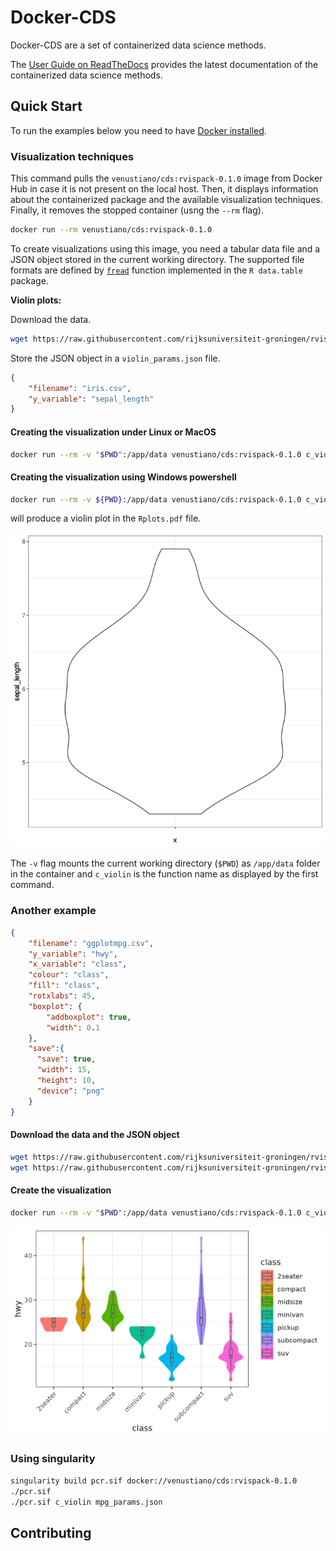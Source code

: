 # Docker-CDS
Docker-CDS are a set of containerized data science methods.

The [User Guide on
ReadTheDocs](https://docker-cds.readthedocs.io/en/latest/index.html)
provides the latest documentation of the containerized data science
methods.

## Quick Start

To run the examples below you need to have [Docker
installed](https://docs.docker.com/get-docker/).

### Visualization techniques

This command pulls the `venustiano/cds:rvispack-0.1.0` image from
Docker Hub in case it is not present on the local host. Then, it
displays information about the containerized package and the available
visualization techniques. Finally, it removes the stopped container
(usng the `--rm` flag).

```bash
docker run --rm venustiano/cds:rvispack-0.1.0
```

To create visualizations using this image, you need a tabular data
file and a JSON object stored in the current working directory. The
supported file formats are defined by
[`fread`](https://rdrr.io/cran/data.table/man/fread.html) function
implemented in the `R data.table` package.

**Violin plots:**

Download the data.

```bash
wget https://raw.githubusercontent.com/rijksuniversiteit-groningen/rvispack/master/tests/testthat/data/iris.csv
```

Store the JSON object in a `violin_params.json` file.

```json
{
	"filename": "iris.csv",
	"y_variable": "sepal_length"
}
```


#### Creating the visualization under Linux or MacOS

```bash
docker run --rm -v "$PWD":/app/data venustiano/cds:rvispack-0.1.0 c_violin violin_params.json
```

#### Creating the visualization using Windows powershell
```bash
docker run --rm -v ${PWD}:/app/data venustiano/cds:rvispack-0.1.0 c_violin violin_params.json
```

will produce a violin plot in the `Rplots.pdf` file.


![alt violin plot](./docs/source/pics/Rplots.pdf.png)

The `-v` flag mounts the current working directory (`$PWD`) as
`/app/data` folder in the container and `c_violin` is the function
name as displayed by the first command.

### Another example

```json
{
    "filename": "ggplotmpg.csv",
    "y_variable": "hwy",
    "x_variable": "class",
    "colour": "class",
    "fill": "class",
    "rotxlabs": 45,
    "boxplot": {
		"addboxplot": true,
	    "width": 0.1
    },
	"save":{
	  "save": true,
	  "width": 15,
	  "height": 10,
	  "device": "png"
	}
}
```

#### Download the data and the JSON object

```bash
wget https://raw.githubusercontent.com/rijksuniversiteit-groningen/rvispack/master/tests/testthat/data/ggplotmpg.csv
wget https://raw.githubusercontent.com/rijksuniversiteit-groningen/rvispack/master/tests/testthat/params/mpg_params.json
```

#### Create the visualization

```bash
docker run --rm -v "$PWD":/app/data venustiano/cds:rvispack-0.1.0 c_violin mpg_params.json
```

![alt mpgviolin](docs/source/pics/ggplotmpg.csv-violin-20221009_203930.png)


### Using singularity

```bash
singularity build pcr.sif docker://venustiano/cds:rvispack-0.1.0
./pcr.sif
./pcr.sif c_violin mpg_params.json
```

## Contributing
